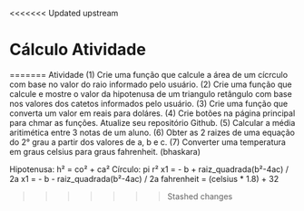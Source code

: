 <<<<<<< Updated upstream

# Cálculo Atividade

=======
Atividade
(1) Crie uma função que calcule a área de um cícrculo com base no valor do raio informado pelo usuário.
(2) Crie uma função que calcule e mostre o valor da hipotenusa de um triangulo retângulo com base nos valores dos catetos informados pelo usuário.
(3) Crie uma função que converta um valor em reais para doláres.
(4) Crie botões na página principal para chmar as funções. Atualize seu repositório Github.
(5) Calcular a média aritimética entre 3 notas de um aluno.
(6) Obter as 2 raizes de uma equação do 2° grau a partir dos valores de a, b e c.
(7) Converter uma temperatura em graus celsius para graus fahrenheit.
(bhaskara)

Hipotenusa: h² = co² + ca²
Círculo: pi r²
x1 = - b + raiz_quadrada(b²-4ac) / 2a
x1 = - b - raiz_quadrada(b²-4ac) / 2a
fahrenheit = (celsius * 1.8) + 32
> > > > > > > Stashed changes
